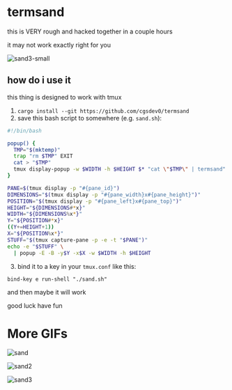 # termsand

this is VERY rough and hacked together in a couple hours

it may not work exactly right for you

![sand3-small](https://github.com/user-attachments/assets/3763fef3-3ba6-4532-887e-f5a61fe2b221)

## how do i use it

this thing is designed to work with tmux

1. `cargo install --git https://github.com/cgsdev0/termsand`
2. save this bash script to somewhere (e.g. `sand.sh`):

```bash
#!/bin/bash

popup() {
  TMP="$(mktemp)"
  trap "rm $TMP" EXIT
  cat > "$TMP"
  tmux display-popup -w $WIDTH -h $HEIGHT $* "cat \"$TMP\" | termsand"
}

PANE=$(tmux display -p "#{pane_id}")
DIMENSIONS="$(tmux display -p "#{pane_width}x#{pane_height}")"
POSITION="$(tmux display -p "#{pane_left}x#{pane_top}")"
HEIGHT="${DIMENSIONS#*x}"
WIDTH="${DIMENSIONS%x*}"
Y="${POSITION#*x}"
((Y+=HEIGHT+1))
X="${POSITION%x*}"
STUFF="$(tmux capture-pane -p -e -t "$PANE")"
echo -e "$STUFF" \
  | popup -E -B -y$Y -x$X -w $WIDTH -h $HEIGHT
```
3. bind it to a key in your `tmux.conf` like this:
```
bind-key e run-shell "./sand.sh"
```

and then maybe it will work

good luck have fun

# More GIFs

![sand](https://github.com/user-attachments/assets/fbaa4c60-1f19-4795-9bee-2b7d9a2c23be)

![sand2](https://github.com/user-attachments/assets/de13ac09-a753-44c7-8557-eb81a95f1788)

![sand3](https://github.com/user-attachments/assets/63757ff1-14e7-42ab-8132-c9c339c449ca)
